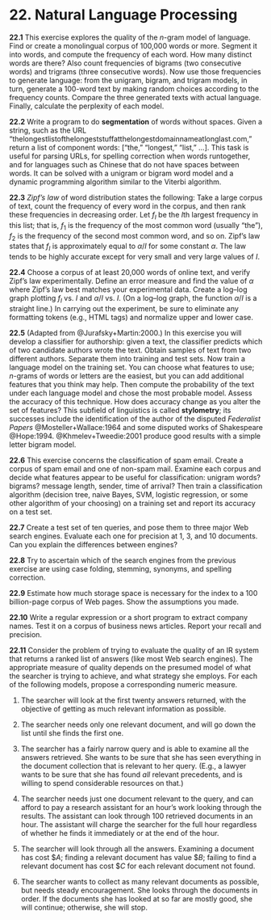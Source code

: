 
# 22. Natural Language Processing

**22.1** This exercise explores the quality of the $n$-gram model of language.
Find or create a monolingual corpus of 100,000 words or more. Segment it
into words, and compute the frequency of each word. How many distinct
words are there? Also count frequencies of bigrams (two consecutive
words) and trigrams (three consecutive words). Now use those frequencies
to generate language: from the unigram, bigram, and trigram models, in
turn, generate a 100-word text by making random choices according to the
frequency counts. Compare the three generated texts with actual
language. Finally, calculate the perplexity of each model.

**22.2** Write a program to do <span><span>**segmentation**</span></span> of
words without spaces. Given a string, such as the URL
“thelongestlistofthelongeststuffatthelongestdomainnameatlonglast.com,”
return a list of component words: \[“the,” “longest,” “list,”
$\ldots$\]. This task is useful for parsing URLs, for spelling
correction when words runtogether, and for languages such as Chinese
that do not have spaces between words. It can be solved with a unigram
or bigram word model and a dynamic programming algorithm similar to the
Viterbi algorithm.

**22.3** <span>*Zipf’s law*</span> of word distribution states the following:
Take a large corpus of text, count the frequency of every word in the
corpus, and then rank these frequencies in decreasing order. Let $f_{I}$
be the $I$th largest frequency in this list; that is, $f_{1}$ is the
frequency of the most common word (usually “the”), $f_{2}$ is the
frequency of the second most common word, and so on. Zipf’s law states
that $f_{I}$ is approximately equal to $\alpha / I$ for some constant
$\alpha$. The law tends to be highly accurate except for very small and
very large values of $I$.

**22.4** Choose a corpus of at least 20,000 words of online text, and verify
Zipf’s law experimentally. Define an error measure and find the value of
$\alpha$ where Zipf’s law best matches your experimental data. Create a
log–log graph plotting $f_{I}$ vs. $I$ and $\alpha/I$ vs. $I$. (On a
log–log graph, the function $\alpha/I$ is a straight line.) In carrying
out the experiment, be sure to eliminate any formatting tokens (e.g.,
HTML tags) and normalize upper and lower case.

**22.5** (Adapted from @Jurafsky+Martin:2000.) In this exercise you will develop a classifier for
authorship: given a text, the classifier predicts which of two candidate
authors wrote the text. Obtain samples of text from two different
authors. Separate them into training and test sets. Now train a language
model on the training set. You can choose what features to use;
$n$-grams of words or letters are the easiest, but you can add
additional features that you think may help. Then compute the
probability of the text under each language model and chose the most
probable model. Assess the accuracy of this technique. How does accuracy
change as you alter the set of features? This subfield of linguistics is
called **stylometry**; its successes include the identification of the author of the
disputed <span>*Federalist Papers*</span> @Mosteller+Wallace:1964 and
some disputed works of Shakespeare @Hope:1994. @Khmelev+Tweedie:2001 produce good results with
a simple letter bigram model.

**22.6** This exercise concerns the classification of <span>spam email</span>.
Create a corpus of spam email and one of non-spam mail. Examine each
corpus and decide what features appear to be useful for classification:
unigram words? bigrams? message length, sender, time of arrival? Then
train a classification algorithm (decision tree, naive Bayes, SVM,
logistic regression, or some other algorithm of your choosing) on a
training set and report its accuracy on a test set.

**22.7** Create a test set of ten queries, and pose them to three major Web
search engines. Evaluate each one for precision at 1, 3, and 10
documents. Can you explain the differences between engines?

**22.8** Try to ascertain which of the search engines from the previous exercise
are using case folding, stemming, synonyms, and spelling correction.

**22.9** Estimate how much storage space is necessary for the index to a 100
billion-page corpus of Web pages. Show the assumptions you made.

**22.10** Write a regular expression or a short program to extract company names.
Test it on a corpus of business news articles. Report your recall and
precision.

**22.11** Consider the problem of trying to evaluate the quality of an IR system
that returns a ranked list of answers (like most Web search engines).
The appropriate measure of quality depends on the presumed model of what
the searcher is trying to achieve, and what strategy she employs. For
each of the following models, propose a corresponding numeric measure.

1.  The searcher will look at the first twenty answers returned, with
    the objective of getting as much relevant information as possible.

2.  The searcher needs only one relevant document, and will go down the
    list until she finds the first one.

3.  The searcher has a fairly narrow query and is able to examine all
    the answers retrieved. She wants to be sure that she has seen
    everything in the document collection that is relevant to her query.
    (E.g., a lawyer wants to be sure that she has found
    <span>*all*</span> relevant precedents, and is willing to spend
    considerable resources on that.)

4.  The searcher needs just one document relevant to the query, and can
    afford to pay a research assistant for an hour’s work looking
    through the results. The assistant can look through 100 retrieved
    documents in an hour. The assistant will charge the searcher for the
    full hour regardless of whether he finds it immediately or at the
    end of the hour.

5.  The searcher will look through all the answers. Examining a document
    has cost \$$A$; finding a relevant document has value \$$B$; failing
    to find a relevant document has cost \$$C$ for each relevant
    document not found.

6.  The searcher wants to collect as many relevant documents as
    possible, but needs steady encouragement. She looks through the
    documents in order. If the documents she has looked at so far are
    mostly good, she will continue; otherwise, she will stop.

